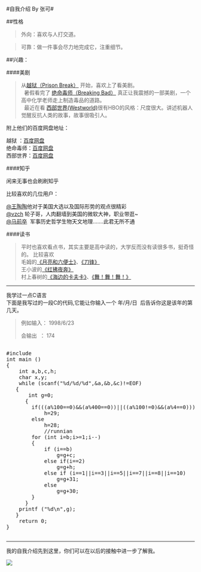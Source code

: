 #自我介绍 By 张可#

##性格

>外向：喜欢与人打交道。

>可靠：做一件事会尽力地完成它，注重细节。

##兴趣：

####美剧

> 从[越狱（Prison Break）](http://baike.baidu.com/subview/36434/5381066.htm) 开始，喜欢上了看美剧。
</br> 
> 暑假看完了 [绝命毒师（Breaking Bad）](http://baike.baidu.com/item/%E7%BB%9D%E5%91%BD%E6%AF%92%E5%B8%88) 真正让我震撼的一部美剧，一个高中化学老师走上制造毒品的道路。
</br> 
> 最近在看 [西部世界(Westworld)](http://baike.baidu.com/item/%E8%A5%BF%E9%83%A8%E4%B8%96%E7%95%8C/16357504)很有HBO的风格：尺度很大。讲述机器人觉醒反抗人类的故事，故事很吸引人。</br>

附上他们的百度网盘地址：</br>

>
越狱 ：[百度网盘](http://pan.baidu.com/share/link?uk=3616157110&shareid=2123699771#list/path=%2F)</br>
绝命毒师：[百度网盘](http://pan.baidu.com/share/link?uk=2203926320&shareid=1645144288#list/path=%2F)</br>
西部世界：[百度网盘](http://pan.baidu.com/share/link?uk=220833725&shareid=3191095298#list/path=%2F)</br>

####知乎

闲来无事也会刷刷知乎

比较喜欢的几位用户：


>
[@王陶陶](https://www.zhihu.com/people/wang-tao-tao-91-97/answers)他对于美国大选以及国际形势的观点很精彩</br>
[@vzch](https://www.zhihu.com/people/excited-vczh/answers) 轮子哥，人肉翻墙到美国的微软大神，职业带逛~</br>
[@马前卒](https://www.zhihu.com/people/ma-qian-zu/answers)  军事历史哲学生物天文地理.......此君无所不通</br>

####读书
>平时也喜欢看点书，其实主要是高中读的，大学反而没有读很多书，挺奇怪的。
比较喜欢</br>
毛姆的[《月亮和六便士》](https://book.douban.com/subject/1858513/)、[《刀锋》](https://book.douban.com/subject/2035162/) </br>
王小波的[《红拂夜奔》](https://book.douban.com/subject/3189892/)</br>
村上春树的[《海边的卡夫卡》](https://book.douban.com/subject/2158189/)、[《舞！舞！舞！》](https://book.douban.com/subject/2174010/)</br>

***

我学过一点C语言<br>
下面是我写过的一段C的代码,它能让你输入一个 年/月/日  后告诉你这是该年的第几天。

>例如输入： 1998/6/23 
>
>会输出  ： 174

<pre>

#include<stdio.h>
int main ()
{
    int a,b,c,h;
    char x,y;
    while (scanf("%d/%d/%d",&a,&b,&c)!=EOF)
   {
       int g=0;
      {
        if(((a%100==0)&&(a%400==0))||((a%100!=0)&&(a%4==0)))
            h=29;
        else
            h=28;
            //runnian
        for (int i=b;i>=1;i--)
        {
            if (i==b)
                g=g+c;
            else if(i==2)
                g=g+h;
            else if (i==1||i==3||i==5||i==7||i==8||i==10)
                g=g+31;
            else
                g=g+30;
        }
      }
    printf ("%d\n",g);
   }
    return 0;
}

</pre>
>
***
我的自我介绍先到这里，你们可以在以后的接触中进一步了解我。

![](http://ohr9krjig.bkt.clouddn.com/image/png%E8%AF%86%E5%BE%97%E5%94%94%E8%AF%86%E5%BE%97.png)
